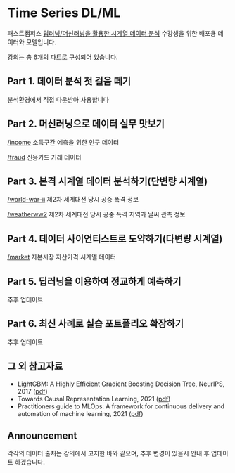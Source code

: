 # Time Series DL/ML


패스트캠퍼스 [딥러닝/머신러닝을 활용한 시계열 데이터 분석](https://fastcampus.co.kr/data_online_timedata) 수강생을 위한 배포용 데이터와 모델입니다.

<p></p>


강의는 총 6개의 파트로 구성되어 있습니다.

## Part 1. 데이터 분석 첫 걸음 떼기

분석환경에서 직접 다운받아 사용합니다



## Part 2. 머신러닝으로 데이터 실무 맛보기

[/income](/income) 소득구간 예측을 위한 인구 데이터  
 
[/fraud](/fraud) 신용카드 거래 데이터 


## Part 3. 본격 시계열 데이터 분석하기(단변량 시계열)

[/world-war-ii](/world-war-ii) 제2차 세계대전 당시 공중 폭격 정보

[/weatherww2](/weatherww2) 제2차 세계대전 당시 공중 폭격 지역과 날씨 관측 정보  
 

## Part 4. 데이터 사이언티스트로 도약하기(다변량 시계열)

[/market](/market) 자본시장 자산가격 시계열 데이터



## Part 5. 딥러닝을 이용하여 정교하게 예측하기

추후 업데이트



## Part 6. 최신 사례로 실습 포트폴리오 확장하기

추후 업데이트



## 그 외 참고자료

- LightGBM: A Highly Efficient Gradient Boosting Decision Tree, NeurIPS, 2017 ([pdf](https://github.com/mchoimis/tsdl/raw/main/lgbm.pdf))
- Towards Causal Representation Learning, 2021 ([pdf](https://github.com/mchoimis/tsdl/raw/main/causalml.pdf))
- Practitioners guide to MLOps: A framework for continuous delivery and automation of machine learning, 2021 ([pdf](https://github.com/mchoimis/tsdl/raw/main/mlops.pdf))

<p></p>

## Announcement

각각의 데이터 출처는 강의에서 고지한 바와 같으며, 추후 변경이 있을시 안내 후 업데이트 하겠습니다.

